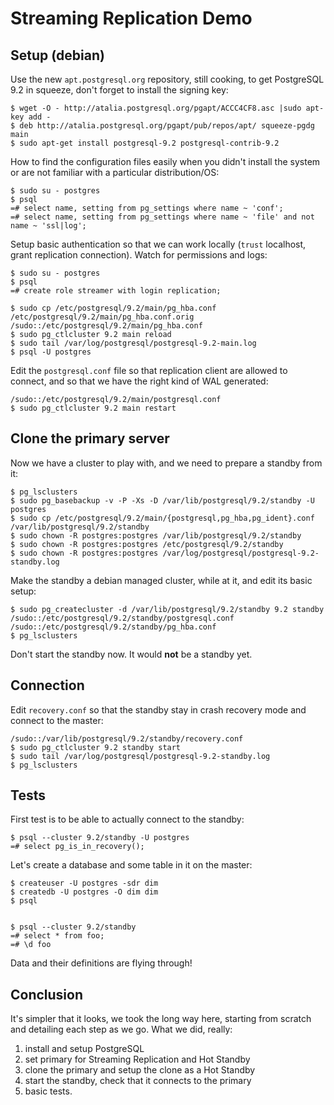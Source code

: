 # Streaming Replication Demo

## Setup (debian)

Use the new `apt.postgresql.org` repository, still cooking, to get
PostgreSQL 9.2 in squeeze, don't forget to install the signing key:

    $ wget -O - http://atalia.postgresql.org/pgapt/ACCC4CF8.asc |sudo apt-key add -
    $ deb http://atalia.postgresql.org/pgapt/pub/repos/apt/ squeeze-pgdg main
    $ sudo apt-get install postgresql-9.2 postgresql-contrib-9.2

How to find the configuration files easily when you didn't install the
system or are not familiar with a particular distribution/OS:

    $ sudo su - postgres
	$ psql
    =# select name, setting from pg_settings where name ~ 'conf';
	=# select name, setting from pg_settings where name ~ 'file' and not name ~ 'ssl|log';
	
Setup basic authentication so that we can work locally (`trust` localhost,
grant replication connection). Watch for permissions and logs:

	$ sudo su - postgres
	$ psql
	=# create role streamer with login replication;

    $ sudo cp /etc/postgresql/9.2/main/pg_hba.conf /etc/postgresql/9.2/main/pg_hba.conf.orig
    /sudo::/etc/postgresql/9.2/main/pg_hba.conf
	$ sudo pg_ctlcluster 9.2 main reload
	$ sudo tail /var/log/postgresql/postgresql-9.2-main.log 
	$ psql -U postgres

Edit the `postgresql.conf` file so that replication client are allowed to
connect, and so that we have the right kind of WAL generated:

    /sudo::/etc/postgresql/9.2/main/postgresql.conf
	$ sudo pg_ctlcluster 9.2 main restart

## Clone the primary server

Now we have a cluster to play with, and we need to prepare a standby from
it:

    $ pg_lsclusters
	$ sudo pg_basebackup -v -P -Xs -D /var/lib/postgresql/9.2/standby -U postgres
	$ sudo cp /etc/postgresql/9.2/main/{postgresql,pg_hba,pg_ident}.conf /var/lib/postgresql/9.2/standby
	$ sudo chown -R postgres:postgres /var/lib/postgresql/9.2/standby
	$ sudo chown -R postgres:postgres /etc/postgresql/9.2/standby
	$ sudo chown -R postgres:postgres /var/log/postgresql/postgresql-9.2-standby.log

Make the standby a debian managed cluster, while at it, and edit its basic
setup:

    $ sudo pg_createcluster -d /var/lib/postgresql/9.2/standby 9.2 standby
	/sudo::/etc/postgresql/9.2/standby/postgresql.conf
	/sudo::/etc/postgresql/9.2/standby/pg_hba.conf
	$ pg_lsclusters

Don't start the standby now. It would **not** be a standby yet.

## Connection

Edit `recovery.conf` so that the standby stay in crash recovery mode and
connect to the master:

    /sudo::/var/lib/postgresql/9.2/standby/recovery.conf
	$ sudo pg_ctlcluster 9.2 standby start
	$ sudo tail /var/log/postgresql/postgresql-9.2-standby.log
	$ pg_lsclusters

## Tests

First test is to be able to actually connect to the standby:

	$ psql --cluster 9.2/standby -U postgres
	=# select pg_is_in_recovery();
	
Let's create a database and some table in it on the master:

	$ createuser -U postgres -sdr dim
    $ createdb -U postgres -O dim dim
	$ psql

	
	$ psql --cluster 9.2/standby
	=# select * from foo;
	=# \d foo
		
Data and their definitions are flying through!

## Conclusion

It's simpler that it looks, we took the long way here, starting from scratch
and detailing each step as we go. What we did, really:

 1. install and setup PostgreSQL
 2. set primary for Streaming Replication and Hot Standby
 3. clone the primary and setup the clone as a Hot Standby
 4. start the standby, check that it connects to the primary
 5. basic tests.
